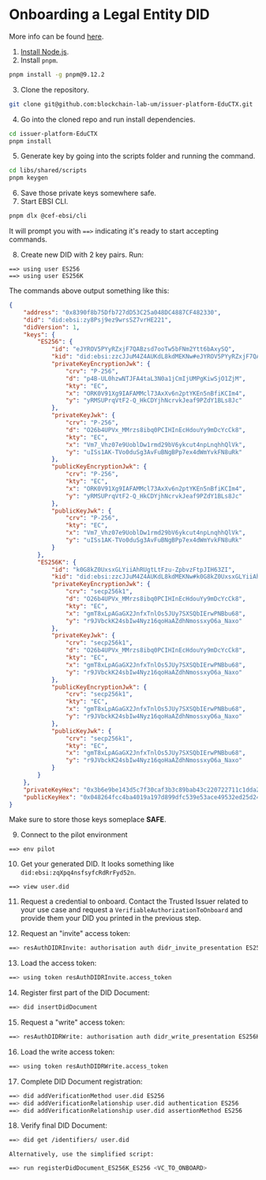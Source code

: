 # Onboarding a Legal Entity DID

More info can be found [here](https://hub.ebsi.eu/tools/cli/onboard).

01.  [Install Node.js](https://nodejs.org/en/learn/getting-started/how-to-install-nodejs).
02.  Install `pnpm`.

```bash
pnpm install -g pnpm@9.12.2
```

03.  Clone the repository.

```bash
git clone git@github.com:blockchain-lab-um/issuer-platform-EduCTX.git
```

04.  Go into the cloned repo and run install dependencies.

```bash
cd issuer-platform-EduCTX
pnpm install
```

05.  Generate key by going into the scripts folder and running the command.

```bash
cd libs/shared/scripts
pnpm keygen
```

06.  Save those private keys somewhere safe.
07.  Start EBSI CLI.

```bash
pnpm dlx @cef-ebsi/cli
```

It will prompt you with `==>` indicating it's ready to start accepting commands.

08.  Create new DID with 2 key pairs. Run:

```
==> using user ES256
==> using user ES256K
```

The commands above output something like this:

```json
{
	"address": "0x8390f8b75Dfb727dD53C25a048DC4887CF482330",
	"did": "did:ebsi:zy8Psj9ez9wrsSZ7vrHE221",
	"didVersion": 1,
	"keys": {
		"ES256": {
			"id": "eJYROV5PYyRZxjF7QABzsd7ooTw5bFNm2Ytt6bAxySQ",
			"kid": "did:ebsi:zzcJJuM4Z4AUKdL8kdMEKNw#eJYROV5PYyRZxjF7QABzsd7ooTw5bFNm2Ytt6bAxySQ",
			"privateKeyEncryptionJwk": {
				"crv": "P-256",
				"d": "p4B-UL0hzwNTJFA4taL3N0a1jCmIjUMPgKiwSjO1ZjM",
				"kty": "EC",
				"x": "ORK0V91Xg9IAFAMMcl73AxXv6n2ptYKEn5nBfiKCIm4",
				"y": "yRMSUPrqVtF2-Q_HkCDYjhNcrvkJeaf9PZdY1BLs8Jc"
			},
			"privateKeyJwk": {
				"crv": "P-256",
				"d": "O26b4UPVx_MMrzs8ibq0PCIHInEcHdouYy9mDcYcCk8",
				"kty": "EC",
				"x": "Vm7_Vhz07e9UoblDw1rmd29bV6ykcut4npLnqhhQlVk",
				"y": "uISs1AK-TVo0duSg3AvFuBNgBPp7ex4dWmYvkFN8uRk"
			},
			"publicKeyEncryptionJwk": {
				"crv": "P-256",
				"kty": "EC",
				"x": "ORK0V91Xg9IAFAMMcl73AxXv6n2ptYKEn5nBfiKCIm4",
				"y": "yRMSUPrqVtF2-Q_HkCDYjhNcrvkJeaf9PZdY1BLs8Jc"
			},
			"publicKeyJwk": {
				"crv": "P-256",
				"kty": "EC",
				"x": "Vm7_Vhz07e9UoblDw1rmd29bV6ykcut4npLnqhhQlVk",
				"y": "uISs1AK-TVo0duSg3AvFuBNgBPp7ex4dWmYvkFN8uRk"
			}
		},
		"ES256K": {
			"id": "k0G8kZ0UxsxGLYiiAhRUgtLtFzu-ZpbvzFtpJIH63ZI",
			"kid": "did:ebsi:zzcJJuM4Z4AUKdL8kdMEKNw#k0G8kZ0UxsxGLYiiAhRUgtLtFzu-ZpbvzFtpJIH63ZI",
			"privateKeyEncryptionJwk": {
				"crv": "secp256k1",
				"d": "O26b4UPVx_MMrzs8ibq0PCIHInEcHdouYy9mDcYcCk8",
				"kty": "EC",
				"x": "gmT8xLpAGaGX2JnfxTnlOs5JUy7SXSQbIErwPNBbu68",
				"y": "r9JVbckK24sbIw4Nyz16qoHaAZdhNmossxyO6a_Naxo"
			},
			"privateKeyJwk": {
				"crv": "secp256k1",
				"d": "O26b4UPVx_MMrzs8ibq0PCIHInEcHdouYy9mDcYcCk8",
				"kty": "EC",
				"x": "gmT8xLpAGaGX2JnfxTnlOs5JUy7SXSQbIErwPNBbu68",
				"y": "r9JVbckK24sbIw4Nyz16qoHaAZdhNmossxyO6a_Naxo"
			},
			"publicKeyEncryptionJwk": {
				"crv": "secp256k1",
				"kty": "EC",
				"x": "gmT8xLpAGaGX2JnfxTnlOs5JUy7SXSQbIErwPNBbu68",
				"y": "r9JVbckK24sbIw4Nyz16qoHaAZdhNmossxyO6a_Naxo"
			},
			"publicKeyJwk": {
				"crv": "secp256k1",
				"kty": "EC",
				"x": "gmT8xLpAGaGX2JnfxTnlOs5JUy7SXSQbIErwPNBbu68",
				"y": "r9JVbckK24sbIw4Nyz16qoHaAZdhNmossxyO6a_Naxo"
			}
		}
	},
	"privateKeyHex": "0x3b6e9be143d5c7f30caf3b3c89bab43c220722711c1dda2e632f660dc61c0a4f",
	"publicKeyHex": "0x048264fcc4ba4019a197d899dfc539e53ace49532ed25d241b204af03cd05bbbafafd2556dc90adb8b1b230e0dcb3d7aaa81da019761366a2cb31c8ee9afcd6b1a"
}
```

Make sure to store those keys someplace **SAFE**.

09.  Connect to the pilot environment

```
==> env pilot
```

10. Get your generated DID. It looks something like `did:ebsi:zqXpq4nsfsyfcRdRrFyd52n`.

```
==> view user.did
```

11. Request a credential to onboard. Contact the Trusted Issuer related to your use case and request a `VerifiableAuthorizationToOnboard` and provide them your DID you printed in the previous step.

12. Request an "invite" access token:

```bash
==> resAuthDIDRInvite: authorisation auth didr_invite_presentation ES256 <VC_TO_ONBOARD>
```

13. Load the access token:

```bash
==> using token resAuthDIDRInvite.access_token
```

14. Register first part of the DID Document:

```bash
==> did insertDidDocument
```

15. Request a "write" access token:

```bash
==> resAuthDIDRWrite: authorisation auth didr_write_presentation ES256K
```

16. Load the write access token:

```bash
==> using token resAuthDIDRWrite.access_token
```

17. Complete DID Document registration:

```bash
==> did addVerificationMethod user.did ES256
==> did addVerificationRelationship user.did authentication ES256
==> did addVerificationRelationship user.did assertionMethod ES256
```

18. Verify final DID Document:

```bash
==> did get /identifiers/ user.did
```

    Alternatively, use the simplified script:

```bash
==> run registerDidDocument_ES256K_ES256 <VC_TO_ONBOARD>
```
